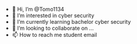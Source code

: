 - 👋 Hi, I’m @Tomo1134
- 👀 I’m interested in cyber security
- 🌱 I’m currently learning bachelor cyber security
- 💞️ I’m looking to collaborate on ...
- 📫 How to reach me student email

<!---
Tomo1134/Tomo1134 is a ✨ special ✨ repository because its `README.md` (this file) appears on your GitHub profile.
You can click the Preview link to take a look at your changes.
--->
